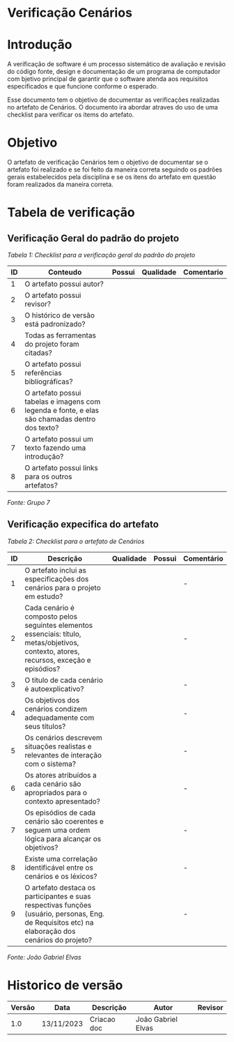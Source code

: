 # Verificação Cenários

# Introdução
A verificação de software é um processo sistemático de avaliação e revisão do código fonte, design e documentação de um programa de computador com bjetivo principal de garantir que o software atenda aos requisitos especificados e que funcione conforme o esperado. 

Esse documento tem o objetivo de documentar as verificações realizadas no artefato de Cenários. O documento ira abordar atraves do uso de uma checklist para verificar os items do artefato.

# Objetivo

O artefato de verificação Cenários tem o objetivo de documentar se o artefato foi realizado e se foi feito da maneira correta seguindo os padrões gerais estabelecidos pela disciplina e se os itens do artefato em questão foram realizados da maneira correta.

# Tabela de verificação

## Verificação Geral do padrão do projeto

*Tabela 1: Checklist para a verificação geral do padrão do projeto*

| ID | Conteudo                                                                                      | Possui | Qualidade | Comentario |
|----|-----------------------------------------------------------------------------------------------|--------|-----------|------------|
| 1  | O artefato possui autor?                                                                      |        |           |            |
| 2  | O artefato possui revisor?                                                                    |        |           |            |
| 3  | O histórico de versão está padronizado?                                                       |        |           |            |
| 4  | Todas as ferramentas do projeto foram citadas?                                                |        |           |            |
| 5  | O artefato possui referências bibliográficas?                                                 |        |           |            |
| 6  | O artefato possui tabelas e imagens com legenda e fonte, e elas são chamadas dentro dos texto? |        |           |            |
| 7  | O artefato possui um texto fazendo uma introdução?                                            |        |           |            |
| 8  | O artefato possui links para os outros artefatos?                                            |        |           |            |

*Fonte: Grupo 7*

## Verificação expecifica do artefato

*Tabela 2: Checklist para o artefato de Cenários*

| ID | Descrição | Qualidade | Possui | Comentário |
|----|-----------|-----------|--------|------------|
| 1  | O artefato inclui as especificações dos cenários para o projeto em estudo? | | | - |
| 2  | Cada cenário é composto pelos seguintes elementos essenciais: título, metas/objetivos, contexto, atores, recursos, exceção e episódios? | | | - |
| 3  | O título de cada cenário é autoexplicativo? | | | - |
| 4  | Os objetivos dos cenários condizem adequadamente com seus títulos? | | | - |
| 5  | Os cenários descrevem situações realistas e relevantes de interação com o sistema? | | | - |
| 6  | Os atores atribuídos a cada cenário são apropriados para o contexto apresentado? | | | - |
| 7  | Os episódios de cada cenário são coerentes e seguem uma ordem lógica para alcançar os objetivos? | | | - |
| 8  | Existe uma correlação identificável entre os cenários e os léxicos? |  | | - |
| 9  | O artefato destaca os participantes e suas respectivas funções (usuário, personas, Eng. de Requisitos etc) na elaboração dos cenários do projeto? |  | | - |

*Fonte: João Gabriel Elvas*

# Historico de versão

| Versão | Data       | Descrição   | Autor               | Revisor |
|--------|------------|-------------|---------------------|---------|
| 1.0    | 13/11/2023 | Criacao doc | João Gabriel Elvas  |         |
